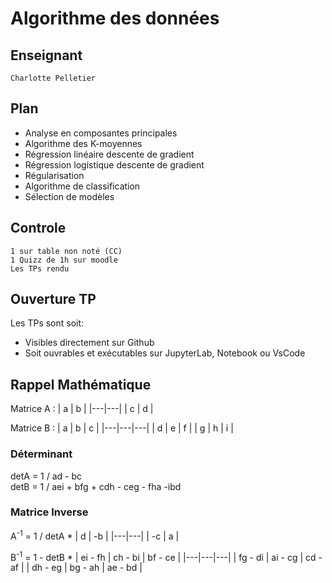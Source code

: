 # Algorithme des données
## Enseignant
    Charlotte Pelletier
## Plan
* Analyse en composantes principales
* Algorithme des K-moyennes
* Régression linéaire descente de gradient
* Régression logistique descente de gradient
* Régularisation
* Algorithme de classification
* Sélection de modèles
## Controle
    1 sur table non noté (CC)
    1 Quizz de 1h sur moodle
    Les TPs rendu
## Ouverture TP
Les TPs sont soit: <br> 
* Visibles directement sur Github
* Soit ouvrables et exécutables sur JupyterLab, Notebook ou VsCode 
## Rappel Mathématique
Matrice A : 
| a | b |
|---|---|
| c | d |

Matrice B : 
| a | b | c |
|---|---|---|
| d | e | f |
| g | h | i |

### Déterminant
detA = 1 / ad - bc <br>
detB = 1 / aei + bfg + cdh - ceg - fha -ibd 
### Matrice Inverse
A<sup>-1</sup> = 1 / detA *
| d | -b |
|---|---|
| -c | a |

B<sup>-1</sup> = 1 - detB * 
| ei - fh | ch - bi | bf - ce |
|---|---|---|
| fg - di | ai - cg | cd - af |
| dh - eg | bg - ah | ae - bd |